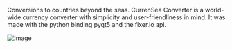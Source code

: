 Conversions to countries beyond the seas. 
CurrenSea Converter is a world-wide currency converter with simplicity and user-friendliness in mind. It was made with the python binding pyqt5 and the fixer.io api.

![image](https://user-images.githubusercontent.com/101064862/160259447-6eba9b45-8038-404e-80d9-43a9634bb3fc.png)
